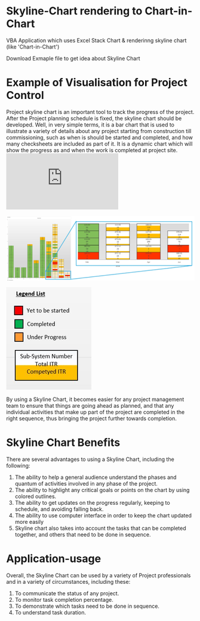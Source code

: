 # Skyline-Chart rendering to Chart-in-Chart
VBA Application which uses Excel Stack Chart &amp; renderinng skyline chart (like 'Chart-in-Chart')

Download Exmaple file to get idea about Skyline Chart

# Example of Visualisation for Project Control

Project skyline chart is an important tool to track the progress of the project. After the Project planning schedule is
fixed, the skyline chart should be developed. Well, in very simple terms, it is a bar chart that is used to illustrate a variety of details about any project starting from construction till commissioning, such as when is should be started and completed, and how many checksheets are included as part of it. It is a dynamic chart which will show the progress as and when the work is completed at project site.
![Click here to download demo excel file](https://github.com/apanasara/skyline-chart/blob/master/Demo/Excel%20Files/Example%201%20-%20Project%20Complition%20Certification%20Tracking.xlsm) 


![Chart-in-Chart](https://github.com/apanasara/skyline-chart/blob/master/Demo/Images/Chart-in-Chart.jpg)

![Legend List](https://github.com/apanasara/skyline-chart/blob/master/Demo/Images/Legend%20List.JPG)

By using a Skyline Chart, it becomes easier for any project management team to ensure that things are going ahead as planned, and that any individual activities that make up part of the project are completed in the right sequence, thus bringing the project further towards completion.

# Skyline Chart Benefits
 
There are several advantages to using a Skyline Chart, including the following:

1. The ability to help a general audience understand the phases and quantum of
activities involved in any phase of the project.
2. The ability to highlight any critical goals or points on the chart by using colored
outlines.
3. The ability to get updates on the progress regularly, keeping to schedule, and
avoiding falling back.
4. The ability to use computer interface in order to keep the chart updated more
easily
5. Skyline chart also takes into account the tasks that can be completed together, and
others that need to be done in sequence.

# Application-usage

Overall, the Skyline Chart can be used by a variety of Project professionals and in a variety of circumstances, including
these:

1. To communicate the status of any project.
2. To monitor task completion percentage.
3. To demonstrate which tasks need to be done in sequence.
4. To understand task duration.







